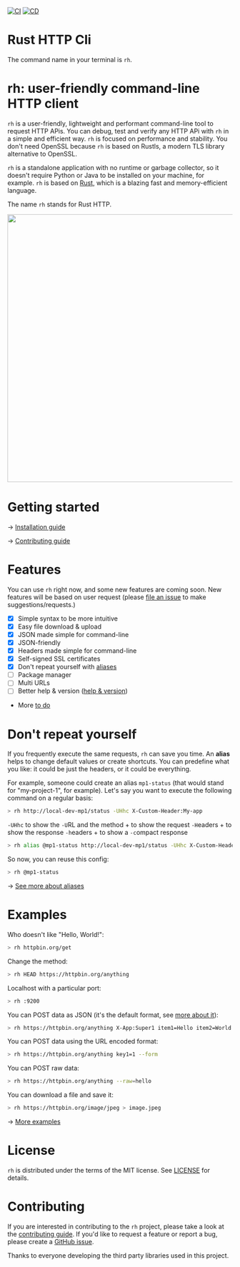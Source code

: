 [![CI](https://github.com/twigly/rh/actions/workflows/ci.yml/badge.svg)](https://github.com/twigly/rh/actions/workflows/ci.yml)
[![CD](https://github.com/twigly/rh/actions/workflows/cd.yml/badge.svg)](https://github.com/twigly/rh/actions/workflows/cd.yml)

# Rust HTTP Cli

The command name in your terminal is ```rh```.

# rh: user-friendly command-line HTTP client

```rh``` is a user-friendly, lightweight and performant command-line tool to request HTTP APis. You can debug, test and verify any HTTP APi with ```rh``` in a simple and efficient way. ```rh``` is focused on performance and stability. You don't need OpenSSL because ```rh``` is based on Rustls, a modern TLS library alternative to OpenSSL.

```rh``` is a standalone application with no runtime or garbage collector, so it doesn't require Python or Java to be installed on your machine, for example. ```rh``` is based on [Rust,](https://www.rust-lang.org) which is a blazing fast and memory-efficient language.

The name ```rh``` stands for Rust HTTP.

<img width="600" src="doc/rh-screencast.svg">

# Getting started

→ [Installation guide](doc/install.md)

→ [Contributing guide](doc/contributing.md)

# Features

You can use ```rh``` right now, and some new features are coming soon. New features will be based on user request (please [file an issue](https://github.com/twigly/rh/issues) to make suggestions/requests.)

- [X] Simple syntax to be more intuitive
- [X] Easy file download & upload
- [X] JSON made simple for command-line
- [X] JSON-friendly
- [X] Headers made simple for command-line
- [X] Self-signed SSL certificates
- [X] Don't repeat yourself with [aliases](doc/alias.md)
- [ ] Package manager
- [ ] Multi URLs
- [ ] Better help & version ([help & version](doc/help-and-version.md))
- More [to do](doc/todo.md)


# Don't repeat yourself

If you frequently execute the same requests, ```rh``` can save you time. An **alias** helps to change default values or create shortcuts. You can predefine what you like: it could be just the headers, or it could be everything.

For example, someone could create an alias ```mp1-status``` (that would stand for "my-project-1", for example). Let's say you want to execute the following command on a regular basis:

```bash
> rh http://local-dev-mp1/status -UHhc X-Custom-Header:My-app
```

```-UHhc``` to show the ```-U```RL and the method + to show the request ```-H```eaders + to show the response ```-h```eaders + to show a ```-c```ompact response

```bash
> rh alias @mp1-status http://local-dev-mp1/status -UHhc X-Custom-Header:My-app
```

So now, you can reuse this config:

```bash
> rh @mp1-status
```

→ [See more about aliases](doc/alias.md)

# Examples

Who doesn't like "Hello, World!":

```bash
> rh httpbin.org/get
```

Change the method:

```bash
> rh HEAD https://httpbin.org/anything
```

Localhost with a particular port:

```bash
> rh :9200
```

You can POST data as JSON (it's the default format, see [more about it](doc/json.md)):

```bash
> rh https://httpbin.org/anything X-App:Super1 item1=Hello item2=World
```

You can POST data using the URL encoded format:

```bash
> rh https://httpbin.org/anything key1=1 --form
```

You can POST raw data:

```bash
> rh https://httpbin.org/anything --raw=hello
```

You can download a file and save it:

```bash
> rh https://httpbin.org/image/jpeg > image.jpeg
```

→ [More examples](doc/examples.md)

# License

```rh``` is distributed under the terms of the MIT license. See [LICENSE](/LICENSE) for details.

# Contributing

If you are interested in contributing to the ```rh``` project, please take a look at the [contributing guide](doc/contributing.md). If you'd like to request a feature or report a bug, please create a [GitHub issue](https://github.com/twigly/rh/issues).

Thanks to everyone developing the third party libraries used in this project.
